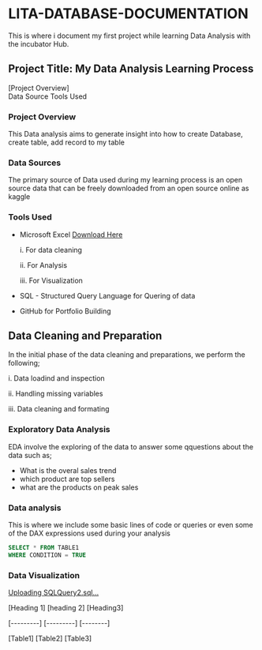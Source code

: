 # LITA-DATABASE-DOCUMENTATION
This is where i document my first project while learning Data Analysis with the  incubator Hub.

## Project Title: My Data Analysis Learning Process

[Project Overview]  
Data Source
Tools Used



### Project Overview
This Data analysis aims to generate insight into how to create Database, create table, add record to my table

### Data Sources
The primary source of Data used during my learning process is an open source data that can be freely downloaded from an open source online as kaggle

### Tools Used
- Microsoft Excel [Download Here](https://www.microsoft.com)
  
    i. For data cleaning
  
    ii. For Analysis
  
    iii. For Visualization
- SQL - Structured Query Language for Quering of data
- GitHub for Portfolio Building

 ## Data Cleaning and Preparation
 In the initial phase of the data cleaning and preparations, we perform the following;
 
  i. Data loadind and inspection
  
  ii. Handling missing variables
  
  iii. Data cleaning and formating

  ### Exploratory Data Analysis
  
  EDA involve the exploring of the data to answer some qquestions about the data such as;
 -  What is the overal sales trend
 -  which product are top sellers
 -  what are the products on peak sales

   ### Data analysis
   This is where we include some basic lines of code or queries or even some of the DAX expressions used during your analysis

   ```SQL
   SELECT * FROM TABLE1
   WHERE CONDITION = TRUE
```

### Data Visualization

[Uploading SQLQuery2.sql…]()


[Heading 1] [heading 2] [Heading3]

[---------] [---------] [--------]

[Table1] [Table2] [Table3]


